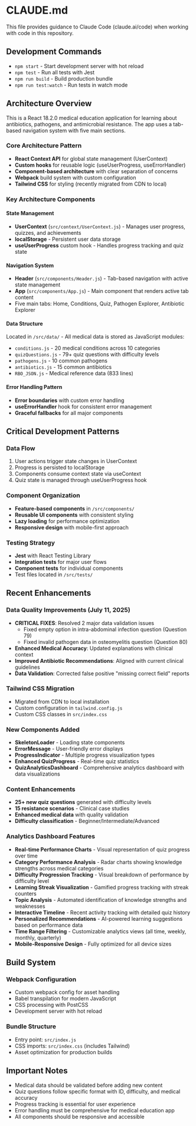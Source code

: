 # CLAUDE.md

This file provides guidance to Claude Code (claude.ai/code) when working with code in this repository.

## Development Commands

- `npm start` - Start development server with hot reload
- `npm test` - Run all tests with Jest
- `npm run build` - Build production bundle
- `npm run test:watch` - Run tests in watch mode

## Architecture Overview

This is a React 18.2.0 medical education application for learning about antibiotics, pathogens, and antimicrobial resistance. The app uses a tab-based navigation system with five main sections.

### Core Architecture Pattern
- **React Context API** for global state management (UserContext)
- **Custom hooks** for reusable logic (useUserProgress, useErrorHandler)
- **Component-based architecture** with clear separation of concerns
- **Webpack** build system with custom configuration
- **Tailwind CSS** for styling (recently migrated from CDN to local)

### Key Architecture Components

#### State Management
- **UserContext** (`src/context/UserContext.js`) - Manages user progress, quizzes, and achievements
- **localStorage** - Persistent user data storage
- **useUserProgress** custom hook - Handles progress tracking and quiz state

#### Navigation System
- **Header** (`src/components/Header.js`) - Tab-based navigation with active state management
- **App** (`src/components/App.js`) - Main component that renders active tab content
- Five main tabs: Home, Conditions, Quiz, Pathogen Explorer, Antibiotic Explorer

#### Data Structure
Located in `/src/data/` - All medical data is stored as JavaScript modules:
- `conditions.js` - 20 medical conditions across 10 categories
- `quizQuestions.js` - 79+ quiz questions with difficulty levels
- `pathogens.js` - 10 common pathogens
- `antibiotics.js` - 15 common antibiotics
- `RBO_JSON.js` - Medical reference data (833 lines)

#### Error Handling Pattern
- **Error boundaries** with custom error handling
- **useErrorHandler** hook for consistent error management
- **Graceful fallbacks** for all major components

## Critical Development Patterns

### Data Flow
1. User actions trigger state changes in UserContext
2. Progress is persisted to localStorage
3. Components consume context state via useContext
4. Quiz state is managed through useUserProgress hook

### Component Organization
- **Feature-based components** in `/src/components/`
- **Reusable UI components** with consistent styling
- **Lazy loading** for performance optimization
- **Responsive design** with mobile-first approach

### Testing Strategy
- **Jest** with React Testing Library
- **Integration tests** for major user flows
- **Component tests** for individual components
- Test files located in `/src/tests/`

## Recent Enhancements

### Data Quality Improvements (July 11, 2025)
- **CRITICAL FIXES**: Resolved 2 major data validation issues
  - Fixed empty option in intra-abdominal infection question (Question 79)
  - Fixed invalid pathogen data in osteomyelitis question (Question 80)
- **Enhanced Medical Accuracy**: Updated explanations with clinical context
- **Improved Antibiotic Recommendations**: Aligned with current clinical guidelines
- **Data Validation**: Corrected false positive "missing correct field" reports

### Tailwind CSS Migration
- Migrated from CDN to local installation
- Custom configuration in `tailwind.config.js`
- Custom CSS classes in `src/index.css`

### New Components Added
- **SkeletonLoader** - Loading state components
- **ErrorMessage** - User-friendly error displays
- **ProgressIndicator** - Multiple progress visualization types
- **Enhanced QuizProgress** - Real-time quiz statistics
- **QuizAnalyticsDashboard** - Comprehensive analytics dashboard with data visualizations

### Content Enhancements
- **25+ new quiz questions** generated with difficulty levels
- **15 resistance scenarios** - Clinical case studies
- **Enhanced medical data** with quality validation
- **Difficulty classification** - Beginner/Intermediate/Advanced

### Analytics Dashboard Features
- **Real-time Performance Charts** - Visual representation of quiz progress over time
- **Category Performance Analysis** - Radar charts showing knowledge strengths across medical categories
- **Difficulty Progression Tracking** - Visual breakdown of performance by difficulty level
- **Learning Streak Visualization** - Gamified progress tracking with streak counters
- **Topic Analysis** - Automated identification of knowledge strengths and weaknesses
- **Interactive Timeline** - Recent activity tracking with detailed quiz history
- **Personalized Recommendations** - AI-powered learning suggestions based on performance data
- **Time Range Filtering** - Customizable analytics views (all time, weekly, monthly, quarterly)
- **Mobile-Responsive Design** - Fully optimized for all device sizes

## Build System

### Webpack Configuration
- Custom webpack config for asset handling
- Babel transpilation for modern JavaScript
- CSS processing with PostCSS
- Development server with hot reload

### Bundle Structure
- Entry point: `src/index.js`
- CSS imports: `src/index.css` (includes Tailwind)
- Asset optimization for production builds

## Important Notes

- Medical data should be validated before adding new content
- Quiz questions follow specific format with ID, difficulty, and medical accuracy
- Progress tracking is essential for user experience
- Error handling must be comprehensive for medical education app
- All components should be responsive and accessible